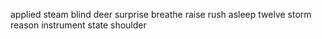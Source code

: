 applied steam blind deer surprise breathe raise rush asleep twelve storm reason instrument state shoulder